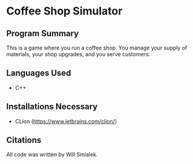 # Coffee Shop Simulator

## Program Summary
This is a game where you run a coffee shop. You manage your supply of materials, your shop upgrades, and you serve 
customers.

## Languages Used
* C++

## Installations Necessary
* CLion (https://www.jetbrains.com/clion/)

## Citations
All code was written by Will Smialek.
